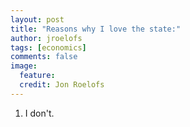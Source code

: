 ```yaml
---
layout: post
title: "Reasons why I love the state:"
author: jroelofs
tags: [economics]
comments: false
image:
  feature:
  credit: Jon Roelofs
---
```


1. I don't.
